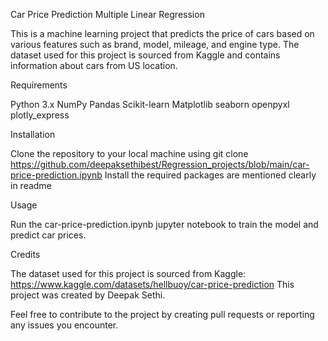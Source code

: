 Car Price Prediction Multiple Linear Regression

This is a machine learning project that predicts the price of cars based on various features such as brand, model, mileage, and engine type. The dataset used for this project is sourced from Kaggle and contains information about cars from US location.

Requirements

Python 3.x
NumPy
Pandas
Scikit-learn
Matplotlib
seaborn
openpyxl
plotly_express

Installation

Clone the repository to your local machine using git clone https://github.com/deepaksethibest/Regression_projects/blob/main/car-price-prediction.ipynb
Install the required packages are mentioned clearly in readme

Usage

Run the car-price-prediction.ipynb jupyter notebook to train the model and predict car prices.

Credits

The dataset used for this project is sourced from Kaggle: https://www.kaggle.com/datasets/hellbuoy/car-price-prediction
This project was created by Deepak Sethi.

Feel free to contribute to the project by creating pull requests or reporting any issues you encounter.
